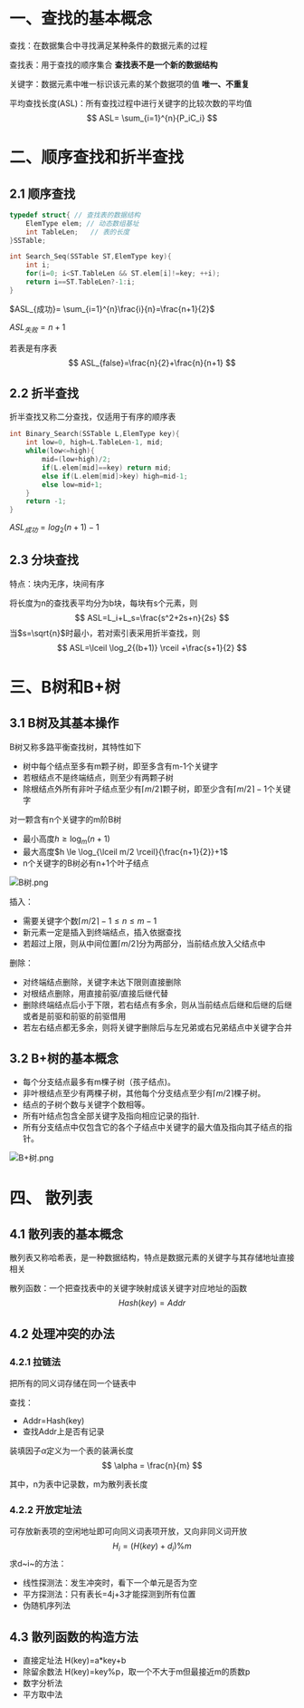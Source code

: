 # 一、查找的基本概念

查找：在数据集合中寻找满足某种条件的数据元素的过程

查找表：用于查找的顺序集合 **查找表不是一个新的数据结构**

关键字：数据元素中唯一标识该元素的某个数据项的值 **唯一、不重复**

平均查找长度(ASL)：所有查找过程中进行关键字的比较次数的平均值
$$
ASL= \sum_{i=1}^{n}{P_iC_i}
$$


# 二、顺序查找和折半查找

## 2.1 顺序查找

~~~C
typedef struct{ // 查找表的数据结构
    ElemType elem; // 动态数组基址
    int TableLen;	// 表的长度
}SSTable;

int Search_Seq(SSTable ST,ElemType key){
    int i;
    for(i=0; i<ST.TableLen && ST.elem[i]!=key; ++i);
    return i==ST.TableLen?-1:i;
}
~~~

$ASL_{成功}= \sum_{i=1}^{n}\frac{i}{n}=\frac{n+1}{2}$

$ASL_{失败}=n+1$

若表是有序表
$$
ASL_{false}=\frac{n}{2}+\frac{n}{n+1}
$$

## 2.2 折半查找

折半查找又称二分查找，仅适用于有序的顺序表

~~~C
int Binary_Search(SSTable L,ElemType key){
    int low=0, high=L.TableLen-1, mid;
    while(low<=high){
        mid=(low+high)/2;
        if(L.elem[mid]==key) return mid;
        else if(L.elem[mid]>key) high=mid-1;
        else low=mid+1;
    }
    return -1;
}
~~~

$ASL_{成功}= log_2{(n+1)}-1$



## 2.3 分块查找

特点：块内无序，块间有序

将长度为n的查找表平均分为b块，每块有s个元素，则
$$
ASL=L_i+L_s=\frac{s^2+2s+n}{2s}
$$
当$s=\sqrt{n}$时最小，若对索引表采用折半查找，则
$$
ASL=\lceil \log_2{(b+1)} \rceil +\frac{s+1}{2}
$$


# 三、B树和B+树

## 3.1 B树及其基本操作

B树又称多路平衡查找树，其特性如下

- 树中每个结点至多有m颗子树，即至多含有m-1个关键字
- 若根结点不是终端结点，则至少有两颗子树
- 除根结点外所有非叶子结点至少有$\lceil m/2 \rceil$颗子树，即至少含有$\lceil m/2 \rceil -1$个关键字

对一颗含有n个关键字的m阶B树

- 最小高度$h \ge \log_m{(n+1)}$
- 最大高度$h \le \log_{\lceil m/2 \rceil}{\frac{n+1}{2}}+1$
- n个关键字的B树必有n+1个叶子结点

![B树.png](https://upload-images.jianshu.io/upload_images/26868451-7f9e8211a6b0be8b.png?imageMogr2/auto-orient/strip%7CimageView2/2/w/1240)

插入：

- 需要关键字个数$\lceil m/2\rceil-1\le n \le m-1$
- 新元素一定是插入到终端结点，插入依据查找
- 若超过上限，则从中间位置$\lceil m/2\rceil$分为两部分，当前结点放入父结点中

删除：

- 对终端结点删除，关键字未达下限则直接删除
- 对根结点删除，用直接前驱/直接后继代替
- 删除终端结点后小于下限，若右结点有多余，则从当前结点后继和后继的后继或者是前驱和前驱的前驱借用
- 若左右结点都无多余，则将关键字删除后与左兄弟或右兄弟结点中关键字合并



## 3.2 B+树的基本概念 

- 每个分支结点最多有m棵子树（孩子结点)。
- 非叶根结点至少有两棵子树，其他每个分支结点至少有$\lceil m/2 \rceil$棵子树。
- 结点的子树个数与关键字个数相等。
- 所有叶结点包含全部关键字及指向相应记录的指针.
- 所有分支结点中仅包含它的各个子结点中关键字的最大值及指向其子结点的指针。

![B+树.png](https://upload-images.jianshu.io/upload_images/26868451-4aa9ecf864452a41.png?imageMogr2/auto-orient/strip%7CimageView2/2/w/1240)



# 四、 散列表

## 4.1 散列表的基本概念

散列表又称哈希表，是一种数据结构，特点是数据元素的关键字与其存储地址直接相关

散列函数：一个把查找表中的关键字映射成该关键字对应地址的函数
$$
Hash(key)=Addr
$$


## 4.2 处理冲突的办法

### 4.2.1 拉链法

把所有的同义词存储在同一个链表中

查找：

- Addr=Hash(key)
- 查找Addr上是否有记录

装填因子$\alpha$定义为一个表的装满长度
$$
\alpha = \frac{n}{m}
$$

其中，n为表中记录数，m为散列表长度

### 4.2.2 开放定址法

可存放新表项的空闲地址即可向同义词表项开放，又向非同义词开放
$$
H_i = (H(key)+d_i) \% m
$$
求d~i~的方法：

- 线性探测法：发生冲突时，看下一个单元是否为空
- 平方探测法：只有表长=4j+3才能探测到所有位置
- 伪随机序列法



## 4.3 散列函数的构造方法

- 直接定址法 H(key)=a*key+b
- 除留余数法 H(key)=key%p，取一个不大于m但最接近m的质数p
- 数字分析法
- 平方取中法


